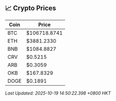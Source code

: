 ## 📈 Crypto Prices

| Coin | Price |
| ---- | ----- |
| BTC | $106718.8741 |
| ETH | $3881.2330 |
| BNB | $1084.8827 |
| CRV | $0.5215 |
| ARB | $0.3059 |
| OKB | $167.8329 |
| DOGE | $0.1891 |

_Last Updated: 2025-10-19 14:50:22.398 +0800 HKT_